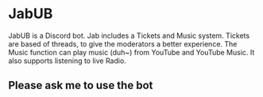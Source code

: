 # JabUB
JabUB is a Discord bot. Jab includes a Tickets and Music system. Tickets are based of threads, to give the moderators a better experience. The Music function can play music (duh~) from YouTube and YouTube Music. It also supports listening to live Radio.

## Please ask me to use the bot
